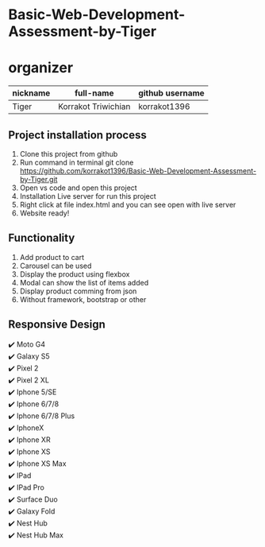 ﻿# Basic-Web-Development-Assessment-by-Tiger

# organizer
| nickname |      full-name      | github username |
| ---------| ------------------- | --------------- | 
| Tiger    | Korrakot Triwichian | korrakot1396    |

## Project installation process
1. Clone this project from github 
2. Run command in terminal git clone https://github.com/korrakot1396/Basic-Web-Development-Assessment-by-Tiger.git
3. Open vs code and open this project
4. Installation Live server for run this project
5. Right click at file index.html and you can see open with live server
6. Website ready!

## Functionality 
1. Add product to cart
2. Carousel can be used
3. Display the product using flexbox
4. Modal can show the list of items added 
5. Display product comming from json
6. Without framework, bootstrap or other

 ## Responsive Design
 :heavy_check_mark:  Moto G4 <br/>
 :heavy_check_mark:  Galaxy S5 <br/>
 :heavy_check_mark:  Pixel 2 <br/>
 :heavy_check_mark:  Pixel 2 XL <br/>
 :heavy_check_mark:  Iphone 5/SE <br/>
 :heavy_check_mark:  Iphone 6/7/8 <br/>
 :heavy_check_mark:  Iphone 6/7/8 Plus <br/>
 :heavy_check_mark:  IphoneX <br/>
 :heavy_check_mark:  Iphone XR <br/>
 :heavy_check_mark:  Iphone XS <br/>
 :heavy_check_mark:  Iphone XS Max <br/>
 :heavy_check_mark:  IPad <br/>
 :heavy_check_mark:  IPad Pro <br/>
 :heavy_check_mark:  Surface Duo <br/>
 :heavy_check_mark:  Galaxy Fold <br/>
 :heavy_check_mark:  Nest Hub <br/>
 :heavy_check_mark: Nest Hub Max 
